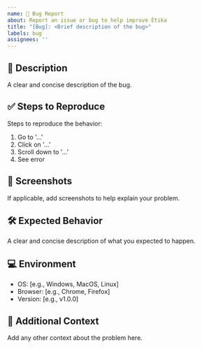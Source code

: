```yaml
---
name: 🐞 Bug Report
about: Report an issue or bug to help improve Étika
title: "[Bug]: <Brief description of the bug>"
labels: bug
assignees: ''
---
```


## 📝 Description
A clear and concise description of the bug.

## ✅ Steps to Reproduce
Steps to reproduce the behavior:
1. Go to '...'
2. Click on '...'
3. Scroll down to '...'
4. See error

## 📸 Screenshots
If applicable, add screenshots to help explain your problem.

## 🛠️ Expected Behavior
A clear and concise description of what you expected to happen.

## 💻 Environment
- OS: [e.g., Windows, MacOS, Linux]
- Browser: [e.g., Chrome, Firefox]
- Version: [e.g., v1.0.0]

## 🐾 Additional Context
Add any other context about the problem here.
